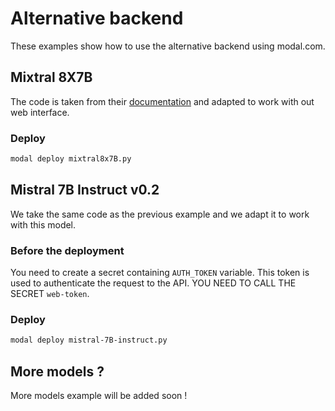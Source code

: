# Alternative backend

These examples show how to use the alternative backend using modal.com.

## Mixtral 8X7B

The code is taken from their [documentation](https://modal.com/docs/examples/vllm_mixtral) and adapted to work with out web interface.

### Deploy
  
  ```bash
  modal deploy mixtral8x7B.py
  ```

## Mistral 7B Instruct v0.2

We take the same code as the previous example and we adapt it to work with this model.

### Before the deployment

You need to create a secret containing `AUTH_TOKEN` variable. This token is used to authenticate the request to the API. YOU NEED TO CALL THE SECRET `web-token`.

### Deploy
  
  ```bash
  modal deploy mistral-7B-instruct.py
  ```

## More models ?

More models example will be added soon !